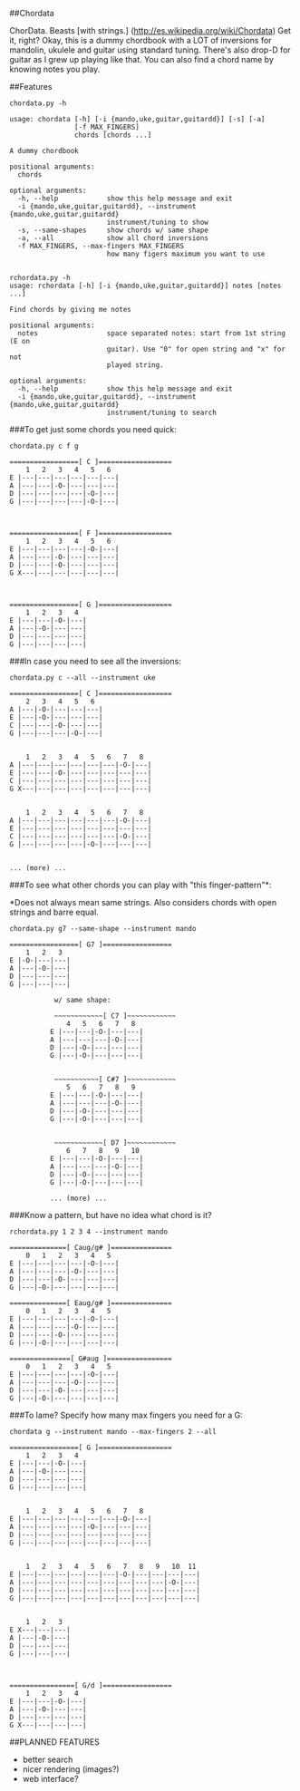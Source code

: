 ##Chordata

ChorData. Beasts [with strings.] (http://es.wikipedia.org/wiki/Chordata) Get it, right? Okay, this is a dummy chordbook with a LOT of inversions for mandolin, ukulele and guitar using standard tuning. There's also drop-D for guitar as I grew up playing like that. You can also find a chord name by knowing notes you play.

##Features

    chordata.py -h

    usage: chordata [-h] [-i {mando,uke,guitar,guitardd}] [-s] [-a]
                    [-f MAX_FINGERS]
                    chords [chords ...]

    A dummy chordbook

    positional arguments:
      chords

    optional arguments:
      -h, --help            show this help message and exit
      -i {mando,uke,guitar,guitardd}, --instrument {mando,uke,guitar,guitardd}
                            instrument/tuning to show
      -s, --same-shapes     show chords w/ same shape
      -a, --all             show all chord inversions
      -f MAX_FINGERS, --max-fingers MAX_FINGERS
                            how many figers maximum you want to use


    rchordata.py -h
    usage: rchordata [-h] [-i {mando,uke,guitar,guitardd}] notes [notes ...]

    Find chords by giving me notes

    positional arguments:
      notes                 space separated notes: start from 1st string (E on
                            guitar). Use "0" for open string and "x" for not
                            played string.

    optional arguments:
      -h, --help            show this help message and exit
      -i {mando,uke,guitar,guitardd}, --instrument {mando,uke,guitar,guitardd}
                            instrument/tuning to search


###To get just some chords you need quick:


    chordata.py c f g

    =================[ C ]==================
        1   2   3   4   5   6
    E |---|---|---|---|---|---|
    A |---|---|-O-|---|---|---|
    D |---|---|---|---|-O-|---|
    G |---|---|---|---|-O-|---|



    =================[ F ]==================
        1   2   3   4   5   6
    E |---|---|---|---|-O-|---|
    A |---|---|-O-|---|---|---|
    D |---|---|-O-|---|---|---|
    G X---|---|---|---|---|---|



    =================[ G ]==================
        1   2   3   4
    E |---|---|-O-|---|
    A |---|-O-|---|---|
    D |---|---|---|---|
    G |---|---|---|---|



###In case you need to see all the inversions:


    chordata.py c --all --instrument uke

    =================[ C ]==================
        2   3   4   5   6
    A |---|-O-|---|---|---|
    E |---|-O-|---|---|---|
    C |---|---|-O-|---|---|
    G |---|---|---|-O-|---|


        1   2   3   4   5   6   7   8
    A |---|---|---|---|---|---|-O-|---|
    E |---|---|-O-|---|---|---|---|---|
    C |---|---|---|---|---|---|---|---|
    G X---|---|---|---|---|---|---|---|


        1   2   3   4   5   6   7   8
    A |---|---|---|---|---|---|-O-|---|
    E |---|---|---|---|---|---|---|---|
    C |---|---|---|---|---|---|-O-|---|
    G |---|---|---|---|-O-|---|---|---|


    ... (more) ...


###To see what other chords you can play with "this finger-pattern"*:

*Does not always mean same strings. Also considers chords with open strings and barre equal.


    chordata.py g7 --same-shape --instrument mando

    =================[ G7 ]=================
        1   2   3
    E |-O-|---|---|
    A |---|-O-|---|
    D |---|---|---|
    G |---|---|---|

               w/ same shape:

               ~~~~~~~~~~~~[ C7 ]~~~~~~~~~~~~
                  4   5   6   7   8
              E |---|---|-O-|---|---|
              A |---|---|---|-O-|---|
              D |---|-O-|---|---|---|
              G |---|-O-|---|---|---|


               ~~~~~~~~~~~[ C#7 ]~~~~~~~~~~~~
                  5   6   7   8   9
              E |---|---|-O-|---|---|
              A |---|---|---|-O-|---|
              D |---|-O-|---|---|---|
              G |---|-O-|---|---|---|


               ~~~~~~~~~~~~[ D7 ]~~~~~~~~~~~~
                  6   7   8   9   10
              E |---|---|-O-|---|---|
              A |---|---|---|-O-|---|
              D |---|-O-|---|---|---|
              G |---|-O-|---|---|---|

              ... (more) ...


###Know a pattern, but have no idea what chord is it?

    rchordata.py 1 2 3 4 --instrument mando

    ==============[ Caug/g# ]===============
        0   1   2   3   4   5
    E |---|---|---|---|-O-|---|
    A |---|---|---|-O-|---|---|
    D |---|---|-O-|---|---|---|
    G |---|-O-|---|---|---|---|

    ==============[ Eaug/g# ]===============
        0   1   2   3   4   5
    E |---|---|---|---|-O-|---|
    A |---|---|---|-O-|---|---|
    D |---|---|-O-|---|---|---|
    G |---|-O-|---|---|---|---|

    ===============[ G#aug ]================
        0   1   2   3   4   5
    E |---|---|---|---|-O-|---|
    A |---|---|---|-O-|---|---|
    D |---|---|-O-|---|---|---|
    G |---|-O-|---|---|---|---|


###To lame? Specify how many max fingers you need for a G:

    chordata g --instrument mando --max-fingers 2 --all

    =================[ G ]==================
        1   2   3   4
    E |---|---|-O-|---|
    A |---|-O-|---|---|
    D |---|---|---|---|
    G |---|---|---|---|


        1   2   3   4   5   6   7   8
    E |---|---|---|---|---|---|-O-|---|
    A |---|---|---|---|-O-|---|---|---|
    D |---|---|---|---|---|---|---|---|
    G |---|---|---|---|---|---|---|---|


        1   2   3   4   5   6   7   8   9   10  11
    E |---|---|---|---|---|---|-O-|---|---|---|---|
    A |---|---|---|---|---|---|---|---|---|-O-|---|
    D |---|---|---|---|---|---|---|---|---|---|---|
    G |---|---|---|---|---|---|---|---|---|---|---|


        1   2   3
    E X---|---|---|
    A |---|-O-|---|
    D |---|---|---|
    G |---|---|---|



    ================[ G/d ]=================
        1   2   3   4
    E |---|---|-O-|---|
    A |---|-O-|---|---|
    D |---|---|---|---|
    G X---|---|---|---|



##PLANNED FEATURES

- better search
- nicer rendering (images?)
- web interface?
